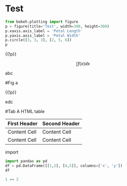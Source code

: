 # Test

```python
from bokeh.plotting import figure
p = figure(title='Test', width=300, height=300)
p.xaxis.axis_label = 'Petal Length'
p.yaxis.axis_label = 'Petal Width'
p.circle([3, 3, 3], [2, 5, 6])
p
```

{{!p}}


$$\int f(x)dx$$

abc

#Fig a
<!-- begin -->
{{!p}}
<!-- end -->

edc

#Tab A HTML table

First Header | Second Header
------------ | -------------
Content Cell | Content Cell
Content Cell | Content Cell


import

```python
import pandas as pd
df = pd.DataFrame([[1,2], [4,5]], columns=['x', 'y'])
df

1 == 2
```
